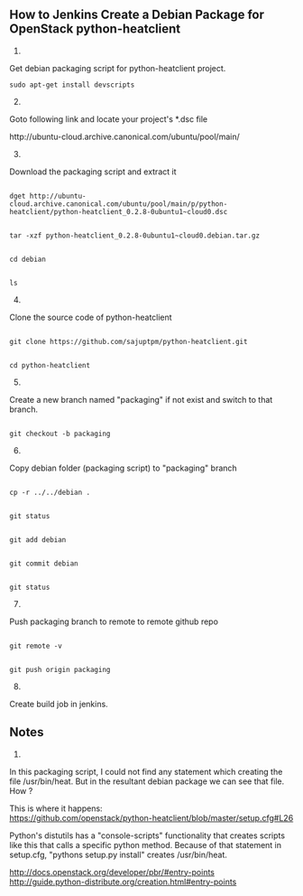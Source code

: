 How to Jenkins Create a Debian Package for OpenStack python-heatclient
----------------------------------------------------------------------

1.
Get debian packaging script for python-heatclient project.
<p>
<code>sudo apt-get install devscripts </code>
</p>

2.
Goto following link and locate your project's *.dsc file
<p>
http://ubuntu-cloud.archive.canonical.com/ubuntu/pool/main/
</p>

3.
Download the packaging script and extract it
<p><code>
dget http://ubuntu-cloud.archive.canonical.com/ubuntu/pool/main/p/python-heatclient/python-heatclient_0.2.8-0ubuntu1~cloud0.dsc
</code></p>

<p><code>
tar -xzf python-heatclient_0.2.8-0ubuntu1~cloud0.debian.tar.gz
</code></p>

<p><code>
cd debian
</code></p>

<p><code>
ls
</code></p>

4.
Clone the source code of python-heatclient
<p><code>
git clone https://github.com/sajuptpm/python-heatclient.git
</code></p>

<p><code>
cd python-heatclient
</code></p>

5.
Create a new branch named "packaging" if not exist and switch to that branch.
<p><code>
git checkout -b packaging
</code></p>

6.
Copy debian folder (packaging script) to "packaging" branch
<p><code>
cp -r ../../debian .
</code></p>

<p><code>
git status
</code></p>

<p><code>
git add debian
</code></p>

<p><code>
git commit debian
</code></p>

<p><code>
git status
</code></p>

7.
Push packaging branch to remote to remote github repo
<p><code>
git remote -v
</code></p>

<p><code>
git push origin packaging
</code></p>

8.
Create build job in jenkins.


Notes
----------

1.
In this packaging script, I could not find any statement which creating the file /usr/bin/heat. But in the resultant debian package we can see that file. How ?

This is where it happens:  
https://github.com/openstack/python-heatclient/blob/master/setup.cfg#L26 

Python's distutils has a "console-scripts" functionality that creates
scripts like this that calls a specific python method. Because of that
statement in setup.cfg, "pythons setup.py install" creates
/usr/bin/heat.

http://docs.openstack.org/developer/pbr/#entry-points  
http://guide.python-distribute.org/creation.html#entry-points




